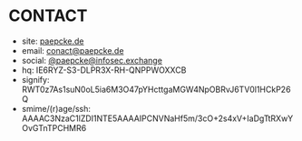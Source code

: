 # CONTACT

* site:   [paepcke.de](https://paepcke.de)
* email:  conact@paepcke.de
* social: [@paepcke@infosec.exchange](https://infosec.exchange/@paepcke)
* hq: IE6RYZ-S3-DLPR3X-RH-QNPPWOXXCB
* signify: RWT0z7As1suN0oL5ia6M3O47pYHcttgaMGW4NpOBRvJ6TV0l1HCkP26Q
* smime/(r)age/ssh: AAAAC3NzaC1lZDI1NTE5AAAAIPCNVNaHf5m/3cO+2s4xV+IaDgTtRXwYOvGTnTPCHMR6
